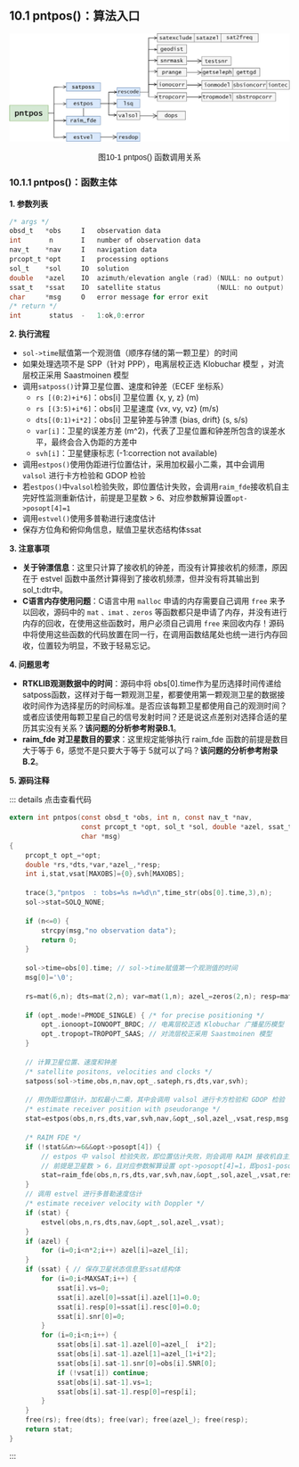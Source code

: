 ## 10.1 pntpos()：算法入口

<img src="https://raw.githubusercontent.com/salmoshu/Winchell-ImgBed/main/img/20250708-174707.jpg"/>
<p style="text-align: center; font-family: 'Microsoft YaHei', SimSun, Arial, sans-serif; font-size: 14px;">图10-1 pntpos() 函数调用关系</p>

### 10.1.1 pntpos()：函数主体

**1. 参数列表**

```c
/* args */
obsd_t   *obs     I   observation data
int       n       I   number of observation data
nav_t    *nav     I   navigation data
prcopt_t *opt     I   processing options
sol_t    *sol     IO  solution
double   *azel    IO  azimuth/elevation angle (rad) (NULL: no output)
ssat_t   *ssat    IO  satellite status              (NULL: no output)
char     *msg     O   error message for error exit
/* return */
int       status  -   1:ok,0:error
```

**2. 执行流程**

- `sol->time`赋值第一个观测值（顺序存储的第一颗卫星）的时间 
- 如果处理选项不是 SPP（针对 PPP），电离层校正选 Klobuchar 模型 ，对流层校正采用 Saastmoinen 模型 
- 调用`satposs()`计算卫星位置、速度和钟差（ECEF 坐标系） 
    - `rs [(0:2)+i*6]`：obs[i] 卫星位置 {x, y, z} (m) 
    - `rs [(3:5)+i*6]`：obs[i] 卫星速度 {vx, vy, vz} (m/s) 
    - `dts[(0:1)+i*2]`：obs[i] 卫星钟差与钟漂 {bias, drift} (s, s/s) 
    - `var[i]`：卫星的误差方差 (m^2)，代表了卫星位置和钟差所包含的误差水平，最终会合入伪距的方差中
    - `svh[i]`：卫星健康标志 (-1:correction not available) 
- 调用`estpos()`使用伪距进行位置估计，采用加权最小二乘，其中会调用 `valsol` 进行卡方检验和 GDOP 检验 
- 若`estpos()`中`valsol`检验失败，即位置估计失败，会调用`raim_fde`接收机自主完好性监测重新估计，前提是卫星数 > 6、对应参数解算设置`opt->posopt[4]=1`
- 调用`estvel()`使用多普勒进行速度估计
- 保存方位角和俯仰角信息，赋值卫星状态结构体ssat

**3. 注意事项**

- **关于钟漂信息**：这里只计算了接收机的钟差，而没有计算接收机的频漂，原因在于 estvel 函数中虽然计算得到了接收机频漂，但并没有将其输出到 sol_t:dtr中。
- **C语言内存使用问题**：C语言中用 `malloc` 申请的内存需要自己调用 `free` 来予以回收，源码中的 `mat` `、imat` `、zeros` 等函数都只是申请了内存，并没有进行内存的回收，在使用这些函数时，用户必须自己调用 `free` 来回收内存！源码中将使用这些函数的代码放置在同一行，在调用函数结尾处也统一进行内存回收，位置较为明显，不致于轻易忘记。

**4. 问题思考**
- **RTKLIB观测数据中的时间**：源码中将 obs[0].time作为星历选择时间传递给 satposs函数，这样对于每一颗观测卫星，都要使用第一颗观测卫星的数据接收时间作为选择星历的时间标准。是否应该每颗卫星都使用自己的观测时间？或者应该使用每颗卫星自己的信号发射时间？还是说这点差别对选择合适的星历其实没有关系？**该问题的分析参考附录B.1**。
- **raim_fde 对卫星数目的要求**：这里规定能够执行 raim_fde 函数的前提是数目大于等于 6，感觉不是只要大于等于 5就可以了吗？**该问题的分析参考附录B.2**。

**5. 源码注释**

::: details 点击查看代码
```c
extern int pntpos(const obsd_t *obs, int n, const nav_t *nav,
                  const prcopt_t *opt, sol_t *sol, double *azel, ssat_t *ssat,
                  char *msg)
{
    prcopt_t opt_=*opt;
    double *rs,*dts,*var,*azel_,*resp;
    int i,stat,vsat[MAXOBS]={0},svh[MAXOBS];
    
    trace(3,"pntpos  : tobs=%s n=%d\n",time_str(obs[0].time,3),n);
    sol->stat=SOLQ_NONE;
    
    if (n<=0) {
        strcpy(msg,"no observation data");
        return 0;
    }

    sol->time=obs[0].time; // sol->time赋值第一个观测值的时间
    msg[0]='\0';
    
    rs=mat(6,n); dts=mat(2,n); var=mat(1,n); azel_=zeros(2,n); resp=mat(1,n);
    
    if (opt_.mode!=PMODE_SINGLE) { /* for precise positioning */
        opt_.ionoopt=IONOOPT_BRDC; // 电离层校正选 Klobuchar 广播星历模型
        opt_.tropopt=TROPOPT_SAAS; // 对流层校正采用 Saastmoinen 模型
    }
    
    // 计算卫星位置、速度和钟差
    /* satellite positons, velocities and clocks */
    satposs(sol->time,obs,n,nav,opt_.sateph,rs,dts,var,svh);
    
    // 用伪距位置估计，加权最小二乘，其中会调用 valsol 进行卡方检验和 GDOP 检验
    /* estimate receiver position with pseudorange */
    stat=estpos(obs,n,rs,dts,var,svh,nav,&opt_,sol,azel_,vsat,resp,msg);
    
    /* RAIM FDE */
    if (!stat&&n>=6&&opt->posopt[4]) {  
        // estpos 中 valsol 检验失败，即位置估计失败，则会调用 RAIM 接收机自主完好性监测重新估计，
        // 前提是卫星数 > 6，且对应参数解算设置 opt->posopt[4]=1，即pos1-posopt5=on（RAIM FDE）
        stat=raim_fde(obs,n,rs,dts,var,svh,nav,&opt_,sol,azel_,vsat,resp,msg);
    }
    // 调用 estvel 进行多普勒速度估计
    /* estimate receiver velocity with Doppler */
    if (stat) {
        estvel(obs,n,rs,dts,nav,&opt_,sol,azel_,vsat);
    }
    if (azel) {
        for (i=0;i<n*2;i++) azel[i]=azel_[i];
    }
    if (ssat) { // 保存卫星状态信息至ssat结构体
        for (i=0;i<MAXSAT;i++) {
            ssat[i].vs=0;
            ssat[i].azel[0]=ssat[i].azel[1]=0.0;
            ssat[i].resp[0]=ssat[i].resc[0]=0.0;
            ssat[i].snr[0]=0;
        }
        for (i=0;i<n;i++) {
            ssat[obs[i].sat-1].azel[0]=azel_[  i*2];
            ssat[obs[i].sat-1].azel[1]=azel_[1+i*2];
            ssat[obs[i].sat-1].snr[0]=obs[i].SNR[0];
            if (!vsat[i]) continue;
            ssat[obs[i].sat-1].vs=1;
            ssat[obs[i].sat-1].resp[0]=resp[i];
        }
    }
    free(rs); free(dts); free(var); free(azel_); free(resp);
    return stat;
}
```
:::
